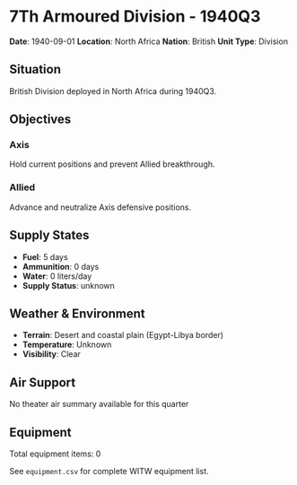 # 7Th Armoured Division - 1940Q3

**Date**: 1940-09-01
**Location**: North Africa
**Nation**: British
**Unit Type**: Division

## Situation

British Division deployed in North Africa during 1940Q3.

## Objectives

### Axis
Hold current positions and prevent Allied breakthrough.

### Allied
Advance and neutralize Axis defensive positions.

## Supply States

- **Fuel**: 5 days
- **Ammunition**: 0 days
- **Water**: 0 liters/day
- **Supply Status**: unknown

## Weather & Environment

- **Terrain**: Desert and coastal plain (Egypt-Libya border)
- **Temperature**: Unknown
- **Visibility**: Clear

## Air Support

No theater air summary available for this quarter

## Equipment

Total equipment items: 0

See `equipment.csv` for complete WITW equipment list.

